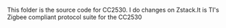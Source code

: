 This folder is the source code for CC2530.
I do changes on Zstack.It is TI's Zigbee compliant protocol suite for the CC2530